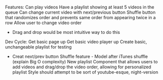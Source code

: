

Features:
Can play videos
Have a playlist showing at least 5 videos in the queue
Can change current video with next/previous button
Shuffle button that randomizes order and prevents same order from appearing twice
in a row
Allow user to change video order
 - Drag and drop would be most intuitive way to do this

Dev Cycle:
Get basic page up
Get basic video player up
Create basic, unchangeable playlist for testing
* Creat next/prev button
Shuffle feature - Model after iTunes shuffle (explain Big O complexity)
New playlist Component that allows users to add videos and drag/drop the video
order, allowing for personalized playlist
Style should attempt to be sort of youtube-esque, night-version
